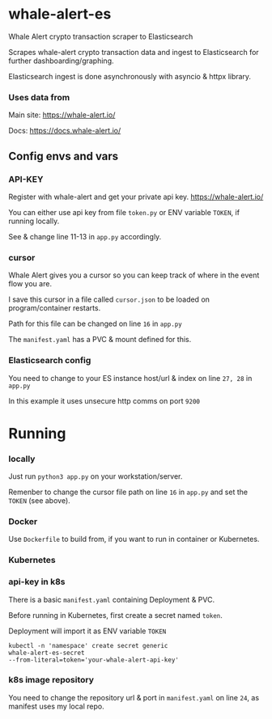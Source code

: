 # whale-alert-es
Whale Alert crypto transaction scraper to Elasticsearch

Scrapes whale-alert crypto transaction data and ingest to Elasticsearch for further dashboarding/graphing.

Elasticsearch ingest is done asynchronously with asyncio & httpx library.
### Uses data from
Main site: 
https://whale-alert.io/

Docs: 
https://docs.whale-alert.io/

## Config envs and vars
### API-KEY
Register with whale-alert and get your private api key. https://whale-alert.io/

You can either use api key from file <code>token.py</code> or ENV variable <code>TOKEN</code>, if running locally.

See & change line 11-13 in <code>app.py</code> accordingly.

### cursor
Whale Alert gives you a cursor so you can keep track of where in the event flow you are.

I save this cursor in a file called <code>cursor.json</code> to be loaded on program/container restarts.

Path for this file can be changed on line <code>16</code> in <code>app.py</code>

The <code>manifest.yaml</code> has a PVC & mount defined for this.

### Elasticsearch config
You need to change to your ES instance host/url & index on line <code>27, 28</code> in <code>app.py</code>

In this example it uses unsecure http comms on port <code>9200</code>
# Running
### locally
Just run <code>python3 app.py</code> on your workstation/server.

Remenber to change the cursor file path on line <code>16</code> in <code>app.py</code> and set the <code>TOKEN</code> (see above).
### Docker
Use <code>Dockerfile</code> to build from, if you want to run in container or Kubernetes.

### Kubernetes
### api-key in k8s
There is a basic <code>manifest.yaml</code> containing Deployment & PVC.

Before running in Kubernetes, first create a secret named <code>token</code>.

Deployment will import it as ENV variable <code>TOKEN</code>

<code>kubectl -n 'namespace' create secret generic whale-alert-es-secret --from-literal=token='your-whale-alert-api-key'</code>

### k8s image repository
You need to change the repository url & port in <code>manifest.yaml</code> on line <code>24</code>, as manifest uses my local repo.